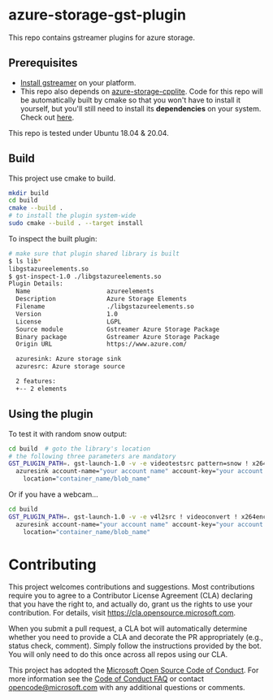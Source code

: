 # azure-storage-gst-plugin

This repo contains gstreamer plugins for azure storage.

## Prerequisites

* [Install gstreamer](https://gstreamer.freedesktop.org/documentation/installing/index.html?gi-language=c#) on your platform.
* This repo also depends on [azure-storage-cpplite](https://github.com/Azure/azure-storage-cpplite).
Code for this repo will be automatically built by cmake so that you won't have to install it yourself, but you'll still need to install its
**dependencies** on your system. Check out [here](https://github.com/Azure/azure-storage-cpplite#install-the-dependencies-eg-on-ubuntu).

This repo is tested under Ubuntu 18.04 & 20.04.

## Build

This project use cmake to build.

```bash
mkdir build
cd build
cmake --build .
# to install the plugin system-wide
sudo cmake --build . --target install
```

To inspect the built plugin:

```bash
# make sure that plugin shared library is built
$ ls lib*
libgstazureelements.so
$ gst-inspect-1.0 ./libgstazureelements.so
Plugin Details:
  Name                     azureelements
  Description              Azure Storage Elements
  Filename                 ./libgstazureelements.so
  Version                  1.0
  License                  LGPL
  Source module            Gstreamer Azure Storage Package
  Binary package           Gstreamer Azure Storage Package
  Origin URL               https://www.azure.com/

  azuresink: Azure storage sink
  azuresrc: Azure storage source

  2 features:
  +-- 2 elements
```

## Using the plugin

To test it with random snow output:

```bash
cd build  # goto the library's location
# the following three parameters are mandatory
GST_PLUGIN_PATH=. gst-launch-1.0 -v -e videotestsrc pattern=snow ! x264enc ! matroskamux ! \
  azuresink account-name="your account name" account-key="your account key" \
    location="container_name/blob_name"
```

Or if you have a webcam...

```bash
cd build
GST_PLUGIN_PATH=. gst-launch-1.0 -v -e v4l2src ! videoconvert ! x264enc ! flvmux ! \
  azuresink account-name="your account name" account-key="your account key" \
    location="container_name/blob_name"
```

# Contributing

This project welcomes contributions and suggestions.  Most contributions require you to agree to a
Contributor License Agreement (CLA) declaring that you have the right to, and actually do, grant us
the rights to use your contribution. For details, visit https://cla.opensource.microsoft.com.

When you submit a pull request, a CLA bot will automatically determine whether you need to provide
a CLA and decorate the PR appropriately (e.g., status check, comment). Simply follow the instructions
provided by the bot. You will only need to do this once across all repos using our CLA.

This project has adopted the [Microsoft Open Source Code of Conduct](https://opensource.microsoft.com/codeofconduct/).
For more information see the [Code of Conduct FAQ](https://opensource.microsoft.com/codeofconduct/faq/) or
contact [opencode@microsoft.com](mailto:opencode@microsoft.com) with any additional questions or comments.
